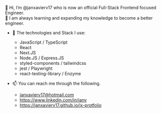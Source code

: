 👋 Hi, I’m @janxavierv17 who is now an official Full-Stack Frontend focused Engineer. <br/>
🌱 I am always learning and expanding my knowledge to become a better engineer.
- 👀 The technologies and Stack I use:
  -  JavaScript / TypeScript
  -  React
  -  Next.JS
  -  Node.JS / Express.JS
  -  styled-components / tailwindcss
  -  jest / Playwright
  -  react-testing-library / Enzyme

- 📫 You can reach me through the following.
  - janxavierv17@hotmail.com
  - https://www.linkedin.com/in/janv
  - https://janxavierv17.github.io/jx-protfolio

<!---
janxavierv17/janxavierv17 is a ✨ special ✨ repository because its `README.md` (this file) appears on your GitHub profile.
You can click the Preview link to take a look at your changes.
--->
